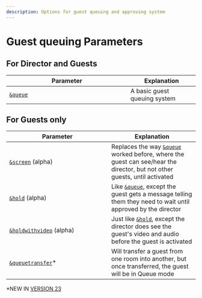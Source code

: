 ```yaml
---
description: Options for guest queuing and approving system
---
```


# Guest queuing Parameters

## For Director and Guests

<table><thead><tr><th width="306.57142857142856">Parameter</th><th>Explanation</th></tr></thead><tbody><tr><td><a href="../../general-settings/queue.md"><code>&#x26;queue</code></a></td><td>A basic guest queuing system</td></tr></tbody></table>

## For Guests only

<table><thead><tr><th width="255.57142857142856">Parameter</th><th>Explanation</th></tr></thead><tbody><tr><td><a href="and-screen-alpha.md"><code>&#x26;screen</code></a> (alpha)</td><td>Replaces the way <a href="../../general-settings/queue.md"><code>&#x26;queue</code></a> worked before, where the guest can see/hear the director, but not other guests, until activated</td></tr><tr><td><a href="and-hold-alpha.md"><code>&#x26;hold</code></a> (alpha)</td><td>Like <a href="../../general-settings/queue.md"><code>&#x26;queue</code></a>, except the guest gets a message telling them they need to wait until approved by the director</td></tr><tr><td><a href="and-holdwithvideo-alpha.md"><code>&#x26;holdwithvideo</code></a> (alpha)</td><td>Just like <a href="and-hold-alpha.md"><code>&#x26;hold</code></a>, except the director does see the guest's video and audio before the guest is activated</td></tr><tr><td><a href="and-queuetransfer.md"><code>&#x26;queuetransfer</code></a>*</td><td>Will transfer a guest from one room into another, but once transferred, the guest will be in Queue mode</td></tr></tbody></table>

\*NEW IN [VERSION 23](../../releases/v23.md)
